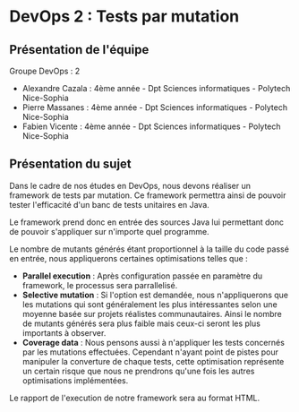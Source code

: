 # DevOps 2 : Tests par mutation
	
## Présentation de l'équipe

Groupe DevOps : 2

- Alexandre Cazala : 4ème année - Dpt Sciences informatiques - Polytech Nice-Sophia
- Pierre Massanes : 4ème année - Dpt Sciences informatiques - Polytech Nice-Sophia
- Fabien Vicente : 4ème année - Dpt Sciences informatiques - Polytech Nice-Sophia

## Présentation du sujet

Dans le cadre de nos études en DevOps, nous devons réaliser un framework de tests par mutation. 
Ce framework permettra ainsi de pouvoir tester l'efficacité d'un banc de tests unitaires en Java.

Le framework prend donc en entrée des sources Java lui permettant donc de pouvoir s'appliquer sur n'importe quel programme.

Le nombre de mutants générés étant proportionnel à la taille du code passé en entrée, nous appliquerons certaines optimisations telles que :
- **Parallel execution** : Après configuration passée en paramètre du framework, le processus sera parrallelisé. 
- **Selective mutation** : Si l'option est demandée, nous n'appliquerons que les mutations qui sont généralement les plus intéressantes selon une moyenne basée sur projets réalistes communautaires. 
Ainsi le nombre de mutants générés sera plus faible mais ceux-ci seront les plus importants à observer.
- **Coverage data** : Nous pensons aussi à n'appliquer les tests concernés par les mutations effectuées. Cependant n'ayant point de pistes pour manipuler la converture de chaque tests, cette optimisation représente un certain risque que nous ne prendrons qu'une fois les autres optimisations implémentées.

Le rapport de l'execution de notre framework sera au format HTML.


